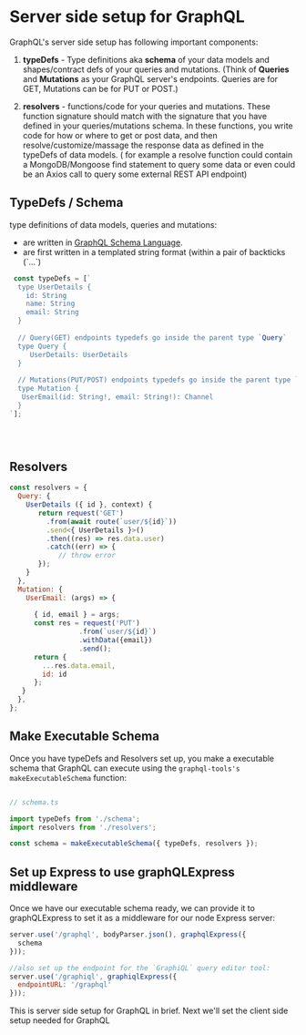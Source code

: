 # Server side setup for GraphQL

GraphQL's server side setup has following important components:

1. **typeDefs** - Type definitions aka **schema** of your data models and shapes/contract defs of your queries and mutations. (Think of **Queries** and **Mutations** as your GraphQL server's endpoints. Queries are for GET, Mutations can be for PUT or POST.)

2. **resolvers** - functions/code for your queries and mutations. These function signature should match with the signature that you have defined in your queries/mutations schema. In these functions, you write code for how or where to get or post data, and then resolve/customize/massage the response data as defined in the typeDefs of data models. ( for example a resolve function could contain a MongoDB/Mongoose find statement to query some data or even could be an Axios call to query some external REST API endpoint)

## TypeDefs / Schema

type definitions of data models, queries and mutations:
 - are written in [GraphQL Schema Language](http://graphql.org/learn/schema/). 
 - are first written in a templated string format (within a pair of backticks (\`...`)
 
```javascript
 const typeDefs = [`
  type UserDetails {
    id: String
    name: String
    email: String
  }
  
  // Query(GET) endpoints typedefs go inside the parent type `Query`
  type Query {
     UserDetails: UserDetails
  }
  
  // Mutations(PUT/POST) endpoints typedefs go inside the parent type `Mutation`
  type Mutation {
   UserEmail(id: String!, email: String!): Channel
  }
`];


 
```

## Resolvers

```javascript
const resolvers = {
  Query: {
    UserDetails ({ id }, context) {
       return request('GET')
         .from(await route(`user/${id}`))
         .send<{ UserDetails }>()
         .then((res) => res.data.user)
         .catch((err) => {
            // throw error
       });
    }
  },
  Mutation: {
    UserEmail: (args) => {
    
      { id, email } = args;
      const res = request('PUT')
                 .from(`user/${id}`)
                 .withData({email})
                 .send();
      return {
        ...res.data.email,
        id: id
      };
   }
  },
};
```


## Make Executable Schema
Once you have typeDefs and Resolvers set up, you make a executable schema that GraphQL can execute using the `graphql-tools's` `makeExecutableSchema` function:

```javascript

// schema.ts

import typeDefs from './schema';
import resolvers from './resolvers';

const schema = makeExecutableSchema({ typeDefs, resolvers });
```

## Set up Express to use graphQLExpress middleware
Once we have our executable schema ready, we can provide it to graphQLExpress to set it as a middleware for our node Express server:

```javascript
server.use('/graphql', bodyParser.json(), graphqlExpress({
  schema
}));

//also set up the endpoint for the `GraphiQL` query editor tool:
server.use('/graphiql', graphiqlExpress({
  endpointURL: '/graphql'
}));
```

This is server side setup for GraphQL in brief. Next we'll set the client side setup needed for GraphQL

 
 
 


 



